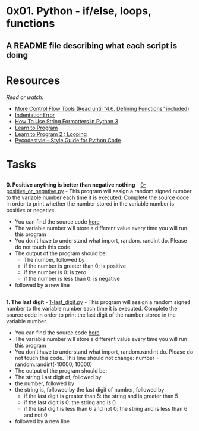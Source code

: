 # 0x01. Python - if/else, loops, functions

## A README file describing what each script is doing

# Resources
_Read or watch:_

 * [More Control Flow Tools (Read until “4.6. Defining Functions” included)](https://docs.python.org/3/tutorial/controlflow.html)
 * [IndentationError](https://www.youtube.com/watch?v=1QXOd2ZQs-Q)
 * [How To Use String Formatters in Python 3](https://www.digitalocean.com/community/tutorials/how-to-use-string-formatters-in-python-3)
 * [Learn to Program](https://www.youtube.com/playlist?list=PLGLfVvz_LVvTn3cK5e6LjhgGiSeVlIRwt)
 * [Learn to Program 2 : Looping](https://www.youtube.com/playlist?list=PLGLfVvz_LVvTn3cK5e6LjhgGiSeVlIRwt)
 * [Pycodestyle – Style Guide for Python Code](https://pypi.org/project/pycodestyle/)

##
# Tasks
##

__0. Positive anything is better than negative nothing__ - [0-positive_or_negative.py](./0-positive_or_negative.py) - This program will assign a random signed number to the variable number each time it is executed. Complete the source code in order to print whether the number stored in the variable number is positive or negative.
   * You can find the source code [here](https://github.com/alx-tools/0x01.py/blob/master/1-last_digit_py)
   * The variable number will store a different value every time you will run this program
   * You don’t have to understand what import, random. randint do. Please do not touch this code
   * The output of the program should be:
     * The number, followed by
     * if the number is greater than 0: is positive
     * if the number is 0: is zero
     * if the number is less than 0: is negative
   * followed by a new line
##
__1. The last digit__ - [1-last_digit.py](./1-last_digit.py) - This program will assign a random signed number to the variable number each time it is executed. Complete the source code in order to print the last digit of the number stored in the variable number.
   * You can find the source code [here](https://github.com/alx-tools/0x01.py/blob/master/1-last_digit_py)
   * The variable number will store a different value every time you will run this program
   * You don’t have to understand what import, random.randint do. Please do not touch this code. This line should not change: number = random.randint(-10000, 10000)
   * The output of the program should be:
   * The string Last digit of, followed by
   * the number, followed by
   * the string is, followed by the last digit of number, followed by
       * if the last digit is greater than 5: the string and is greater than 5
       * if the last digit is 0: the string and is 0
       * if the last digit is less than 6 and not 0: the string and is less than 6 and not 0
   * followed by a new line
